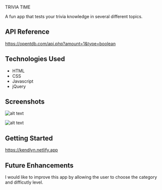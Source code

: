 

TRIVIA TIME


A fun app that tests your trivia knowledge in several different topics.
## API Reference



https://opentdb.com/api.php?amount=1&type=boolean


## Technologies Used


* HTML
* CSS
* Javascript
* jQuery
## Screenshots

![alt text](https://user-images.githubusercontent.com/94921477/146451287-bf7502d5-632d-4cc7-a1b2-4c7329a5f514.png")

![alt text](https://media3.giphy.com/media/0MHgWp8xxjdd0TW0n6/giphy.gif?cid=ecf05e47d2bz582rqgmp1hmp5inglcycdjalrofq1laq9a57&rid=giphy.gif&ct=g)


## Getting Started


https://kendlyn.netlify.app
## Future Enhancements


I would like to improve this app by allowing the user to choose the category and difficutly level.
